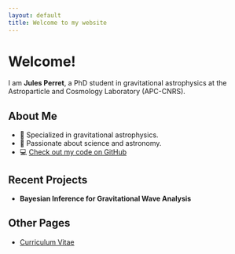 ```yaml
---
layout: default
title: Welcome to my website
---
```


# Welcome!

I am **Jules Perret**, a PhD student in gravitational astrophysics at the Astroparticle and Cosmology Laboratory (APC-CNRS).

## About Me
- 🔭 Specialized in gravitational astrophysics.
- 🚀 Passionate about science and astronomy.
- 💻 [Check out my code on GitHub](https://github.com/jperret21)

## Recent Projects
- **Bayesian Inference for Gravitational Wave Analysis**



## Other Pages
- [Curriculum Vitae](about.md)